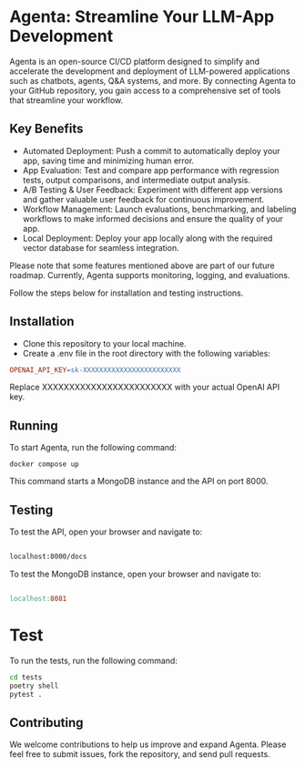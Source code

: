 # Agenta: Streamline Your LLM-App Development

Agenta is an open-source CI/CD platform designed to simplify and accelerate the development and deployment of LLM-powered applications such as chatbots, agents, Q&A systems, and more. By connecting Agenta to your GitHub repository, you gain access to a comprehensive set of tools that streamline your workflow.

## Key Benefits
- Automated Deployment: Push a commit to automatically deploy your app, saving time and minimizing human error.
- App Evaluation: Test and compare app performance with regression tests, output comparisons, and intermediate output analysis.
- A/B Testing & User Feedback: Experiment with different app versions and gather valuable user feedback for continuous improvement.
- Workflow Management: Launch evaluations, benchmarking, and labeling workflows to make informed decisions and ensure the quality of your app.
- Local Deployment: Deploy your app locally along with the required vector database for seamless integration.

Please note that some features mentioned above are part of our future roadmap. Currently, Agenta supports monitoring, logging, and evaluations.

Follow the steps below for installation and testing instructions.

## Installation

- Clone this repository to your local machine.
- Create a .env file in the root directory with the following variables:

```makefile
OPENAI_API_KEY=sk-XXXXXXXXXXXXXXXXXXXXXXXX
```

Replace XXXXXXXXXXXXXXXXXXXXXXXX with your actual OpenAI API key.

## Running

To start Agenta, run the following command:

```docker compose up```

This command starts a MongoDB instance and the API on port 8000.

## Testing

To test the API, open your browser and navigate to:

```bash

localhost:8000/docs
```
To test the MongoDB instance, open your browser and navigate to:

```makefile

localhost:8081
```

# Test
To run the tests, run the following command:

```bash
cd tests
poetry shell
pytest .
```
## Contributing

We welcome contributions to help us improve and expand Agenta. Please feel free to submit issues, fork the repository, and send pull requests.
